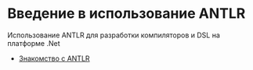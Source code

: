 # Введение в использование ANTLR
Использование ANTLR для разработки компиляторов и DSL на платформе .Net

- [Знакомство с ANTLR](./docs/intro/)